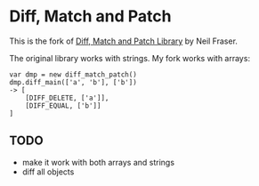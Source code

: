 # Diff, Match and Patch

This is the fork of [Diff, Match and Patch Library](http://code.google.com/p/google-diff-match-patch/) by Neil Fraser.

The original library works with strings. My fork works with arrays:

    var dmp = new diff_match_patch()
    dmp.diff_main(['a', 'b'], ['b'])
    -> [
        [DIFF_DELETE, ['a']],
        [DIFF_EQUAL, ['b']]
    ]


## TODO
* make it work with both arrays and strings
* diff all objects
